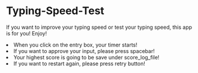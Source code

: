 # Typing-Speed-Test
If you want to improve your typing speed or test your typing speed, this app is for you! Enjoy!
<br>
<li>When you click on the entry box, your timer starts!</li>
<li>If you want to approve your input, please press spacebar!</li>
<li>Your highest score is going to be save under score_log_file!</li>
<li>If you want to restart again, please press retry button!</li>
